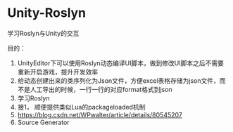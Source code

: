 # Unity-Roslyn
学习Roslyn与Unity的交互

目的：
1. UnityEditor下可以使用Roslyn动态编译UI脚本，做到修改UI脚本之后不需要重新开启游戏，提升开发效率
2. 给动态创建出来的类序列化为Json文件，方便excel表格存储为json文件，而不是人工导出的时候，一行一行的对应format格式到json
3. 学习Roslyn
4. 接1， 顺便提供类似Lua的packageloaded机制
5. https://blog.csdn.net/WPwalter/article/details/80545207
6. Source Generator
